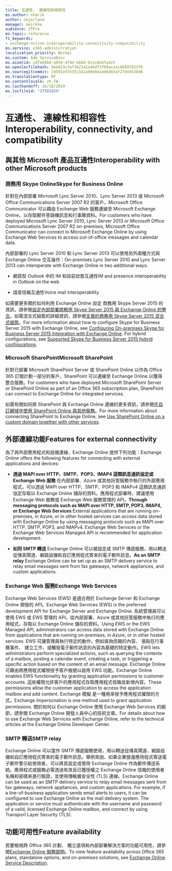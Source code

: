 ```yaml
---
title: 互通性、 連線性和相容性
ms.author: sharik
author: skjerland
manager: mnirkhe
audience: ITPro
ms.topic: reference
f1_keywords:
- exchange-online-interoperability-connectivity-compatibility
ms.service: o365-administration
localization_priority: Normal
ms.custom: Adm_ServiceDesc
ms.assetid: cdfe686d-a059-4f4d-bb8d-9c2c0ebfa423
ms.openlocfilehash: 9ee023c3af3e2141e44df3f69ace1c6b897653f6
ms.sourcegitcommit: 19591e97b35c1b2a99e04a496d83af27dc6530d6
ms.translationtype: MT
ms.contentlocale: zh-TW
ms.lasthandoff: 10/18/2019
ms.locfileid: "37581829"
---
```

# <a name="interoperability-connectivity-and-compatibility"></a><span data-ttu-id="de117-102">互通性、 連線性和相容性</span><span class="sxs-lookup"><span data-stu-id="de117-102">Interoperability, connectivity, and compatibility</span></span>

## <a name="interoperability-with-other-microsoft-products"></a><span data-ttu-id="de117-103">與其他 Microsoft 產品互通性</span><span class="sxs-lookup"><span data-stu-id="de117-103">Interoperability with other Microsoft products</span></span>

### <a name="skype-for-business-online"></a><span data-ttu-id="de117-104">商務用 Skype Online</span><span class="sxs-lookup"><span data-stu-id="de117-104">Skype for Business Online</span></span>

<span data-ttu-id="de117-105">針對在內部部署 Microsoft Lync Server 2010、Lync Server 2013 或 Microsoft Office Communications Server 2007 R2 的客戶，Microsoft Office Communicator 可以藉由 Exchange Web 服務連線至 Microsoft Exchange Online，以存取郵件答錄機訊息和行事曆資料。</span><span class="sxs-lookup"><span data-stu-id="de117-105">For customers who have deployed Microsoft Lync Server 2010, Lync Server 2013 or Microsoft Office Communications Server 2007 R2 on-premises, Microsoft Office Communicator can connect to Microsoft Exchange Online by using Exchange Web Services to access out-of-office messages and calendar data.</span></span>
  
<span data-ttu-id="de117-106">內部部署的 Lync Server 2010 和 Lync Server 2013 可以使用另外兩種方式與 Exchange Online 交互操作：</span><span class="sxs-lookup"><span data-stu-id="de117-106">On-premises Lync Server 2010 and Lync Server 2013 can interoperate with Exchange Online in two additional ways:</span></span>
  
- <span data-ttu-id="de117-107">網頁型 Outlook 中的 IM 和目前狀態互通性</span><span class="sxs-lookup"><span data-stu-id="de117-107">IM and presence interoperability in Outlook on the web</span></span>
    
- <span data-ttu-id="de117-108">語音信箱互通性</span><span class="sxs-lookup"><span data-stu-id="de117-108">Voice mail interoperability</span></span>
    
<span data-ttu-id="de117-p101">如需要更多關於如何利用 Exchange Online 設定 商務用 Skype Server 2015 的資訊，請參閱[設定內部部署商務用 Skype Server 2015 與 Exchange Online 的整合](https://go.microsoft.com/fwlink/p/?LinkId=271804)。如需混合式組態的詳細資訊，請參閱[支援的商務用 Skype Server 2015 混合式組態](https://go.microsoft.com/fwlink/?LinkID=513084)。</span><span class="sxs-lookup"><span data-stu-id="de117-p101">For more information about how to configure Skype for Business Server 2015 with Exchange Online, see [Configuring On-premises Skype for Business Server 2015 Integration with Exchange Online](https://go.microsoft.com/fwlink/p/?LinkId=271804). For hybrid configurations, see [Supported Skype for Business Server 2015 hybrid configurations](https://go.microsoft.com/fwlink/?LinkID=513084).</span></span>
  
### <a name="microsoft-sharepoint"></a><span data-ttu-id="de117-111">Microsoft SharePoint</span><span class="sxs-lookup"><span data-stu-id="de117-111">Microsoft SharePoint</span></span>

<span data-ttu-id="de117-112">針對已部署 Microsoft SharePoint Server 或 SharePoint Online 以作為 Office 365 訂閱計劃一部分的客戶，SharePoint 可以連線至 Exchange Online 以獲得整合服務。</span><span class="sxs-lookup"><span data-stu-id="de117-112">For customers who have deployed Microsoft SharePoint Server or SharePoint Online as part of an Office 365 subscription plan, SharePoint can connect to Exchange Online for integrated services.</span></span>
  
<span data-ttu-id="de117-113">如需有關如何將 SharePoint 與 Exchange Online 連線的更多資訊，請參閱[在自訂網域中使用 SharePoint Online 與其他服務](https://go.microsoft.com/fwlink/?LinkId=271805)。</span><span class="sxs-lookup"><span data-stu-id="de117-113">For more information about connecting SharePoint to Exchange Online, see [Use SharePoint Online on a custom domain together with other services](https://go.microsoft.com/fwlink/?LinkId=271805).</span></span>
  
## <a name="features-for-external-connectivity"></a><span data-ttu-id="de117-114">外部連線功能</span><span class="sxs-lookup"><span data-stu-id="de117-114">Features for external connectivity</span></span>

<span data-ttu-id="de117-115">為了與外部應用程式和設備連線，Exchange Online 提供下列功能：</span><span class="sxs-lookup"><span data-stu-id="de117-115">Exchange Online offers the following features for connecting with external applications and devices:</span></span>
  
- <span data-ttu-id="de117-p102">**透過 MAPI over HTTP、SMTP、POP3、IMAP4 這類訊息通訊協定或 Exchange Web 服務** 在內部部署、Azure 或其他託管服務中執行的外部應用程式，可以透過 MAPI over HTTP、SMTP、POP3 和 IMAPv4 這類訊息通訊協定存取以 Exchange Online 儲存的資料。應用程式部署時，建議使用 Exchange Web 服務或 Exchange Web 服務管理的 API。</span><span class="sxs-lookup"><span data-stu-id="de117-p102">**Through messaging protocols such as MAPI over HTTP, SMTP, POP3, IMAP4, or Exchange Web Services** External applications that are running on-premises, in Azure, or in other hosted services can access data stored with Exchange Online by using messaging protocols such as MAPI over HTTP, SMTP, POP3, and IMAPv4. Exchange Web Services or the Exchange Web Services Managed API is recommended for application development.</span></span> 
    
- <span data-ttu-id="de117-118">**如同 SMTP 轉送** Exchange Online 可以被設定成 SMTP 傳遞服務，用以轉送從傳真閘道、網路設備和自訂應用程式寄來的電子郵件訊息。</span><span class="sxs-lookup"><span data-stu-id="de117-118">**As an SMTP relay** Exchange Online can be set up as an SMTP delivery service to relay email messages sent from fax gateways, network appliances, and custom applications.</span></span> 
    
### <a name="exchange-web-services"></a><span data-ttu-id="de117-119">Exchange Web 服務</span><span class="sxs-lookup"><span data-stu-id="de117-119">Exchange Web Services</span></span>

<span data-ttu-id="de117-120">Exchange Web Services (EWS) 是適合用於 Exchange Server 和 Exchange Online 開發的 API。</span><span class="sxs-lookup"><span data-stu-id="de117-120">Exchange Web Services (EWS) is the preferred development API for Exchange Server and Exchange Online.</span></span> <span data-ttu-id="de117-121">系統管理員可以使用 EWS 或 EWS 管理的 API，從內部部署、Azure 或其他託管服務中執行的應用程式，存取以 Exchange Online 儲存的資料。</span><span class="sxs-lookup"><span data-stu-id="de117-121">Using EWS or the EWS Managed API, administrators can access data stored with Exchange Online from applications that are running on-premises, in Azure, or in other hosted services.</span></span> <span data-ttu-id="de117-122">EWS 可讓管理員執行特定的動作，例如查詢信箱的內容、 張貼在行事曆事件、 建立工作，或觸發電子郵件訊息的內容為基礎的特定動作。</span><span class="sxs-lookup"><span data-stu-id="de117-122">EWS lets administrators perform specialized actions, such as querying the contents of a mailbox, posting a calendar event, creating a task, or triggering a specific action based on the content of an email message.</span></span> <span data-ttu-id="de117-123">Exchange Online 可藉由將應用程式權限授予客戶帳號以啟用 EWS 功能。</span><span class="sxs-lookup"><span data-stu-id="de117-123">Exchange Online enables EWS functionality by granting application permissions to customer accounts.</span></span> <span data-ttu-id="de117-124">這些權限允許客戶的應用程式存取應用程式信箱並新增內容。</span><span class="sxs-lookup"><span data-stu-id="de117-124">These permissions allow the customer application to access the application mailbox and add content.</span></span> <span data-ttu-id="de117-125">Exchange 模擬 是一種用來授予應用程式權限的方式。</span><span class="sxs-lookup"><span data-stu-id="de117-125">Exchange Impersonation is one method used to grant application permissions.</span></span> <span data-ttu-id="de117-126">關於如何以 Exchange Online 使用 Exchange Web Services 的細節，請參閱 Exchange Online 開發人員中心的技術文章。</span><span class="sxs-lookup"><span data-stu-id="de117-126">For details about how to use Exchange Web Services with Exchange Online, refer to the technical articles at the Exchange Online Developer Center.</span></span>
  
### <a name="smtp-relay"></a><span data-ttu-id="de117-127">SMTP 轉送</span><span class="sxs-lookup"><span data-stu-id="de117-127">SMTP relay</span></span>

<span data-ttu-id="de117-p104">Exchange Online 可以當作 SMTP 傳遞服務使用，用以轉送從傳真閘道、網路設備和自訂應用程式寄來的電子郵件訊息。舉例來說，如果企業營運應用程式寄送電子郵件警示給使用者，可以將其設定成使用 Exchange Online 作為郵件傳送系統。應用程式或服務必需透過有效且已獲授權之 Exchange Online 信箱的使用者名稱和密碼來進行驗證，並使用傳輸層安全性 (TLS) 連線。</span><span class="sxs-lookup"><span data-stu-id="de117-p104">Exchange Online can be used as an SMTP delivery service to relay email messages sent from fax gateways, network appliances, and custom applications. For example, if a line-of-business application sends email alerts to users, it can be configured to use Exchange Online as the mail delivery system. The application or service must authenticate with the username and password of a valid, licensed Exchange Online mailbox, and connect by using Transport Layer Security (TLS).</span></span>
  
## <a name="feature-availability"></a><span data-ttu-id="de117-131">功能可用性</span><span class="sxs-lookup"><span data-stu-id="de117-131">Feature availability</span></span>

<span data-ttu-id="de117-132">若要檢視跨 Office 365 計劃、 獨立選項和內部部署解決方案的功能可用性，請參閱[Exchange Online 服務說明](exchange-online-service-description.md)。</span><span class="sxs-lookup"><span data-stu-id="de117-132">To view feature availability across Office 365 plans, standalone options, and on-premises solutions, see [Exchange Online Service Description](exchange-online-service-description.md).</span></span>
  

